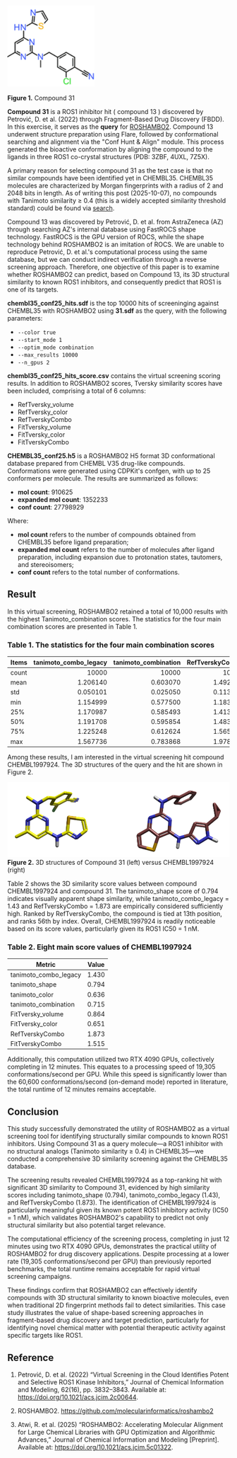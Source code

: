 ![ROS1 inhibitor compound 31](data/AZ-ROS1-inhibitor-31.png)

**Figure 1.** Compound 31

**Compound 31** is a ROS1 inhibitor hit ( compound 13 ) discovered by Petrović, D. et al. (2022) through Fragment-Based Drug Discovery (FBDD). In this exercise, it serves as the **query** for [ROSHAMBO2](https://github.com/molecularinformatics/roshambo2). Compound 13 underwent structure preparation using Flare, followed by conformational searching and alignment via the "Conf Hunt & Align" module. This process generated the bioactive conformation by aligning the compound to the ligands in three ROS1 co-crystal structures (PDB: 3ZBF, 4UXL, 7Z5X).

A primary reason for selecting compound 31 as the test case is that no similar compounds have been identified yet in CHEMBL35. CHEMBL35 molecules are characterized by Morgan fingerprints with a radius of 2 and 2048 bits in length. As of writing this post (2025-10-07), no compounds with Tanimoto similarity ≥ 0.4 (this is a widely accepted similarity threshold standard) could be found via [search](https://www.ebi.ac.uk/chembl/advanced_search/similarity/Cc1cc(Nc2nccs2)nc(N(C)Cc2ccc(C%23N)c(Cl)c2)n1/40).

Compound 13 was discovered by Petrović, D. et al. from AstraZeneca (AZ) through searching AZ's internal database using FastROCS shape technology. FastROCS is the GPU version of ROCS, while the shape technology behind ROSHAMBO2 is an imitation of ROCS. We are unable to reproduce Petrović, D. et al.'s computational process using the same database, but we can conduct indirect verification through a reverse screening approach. Therefore, one objective of this paper is to examine whether ROSHAMBO2 can predict, based on Compound 13, its 3D structural similarity to known ROS1 inhibitors, and consequently predict that ROS1 is one of its targets.

**chembl35_conf25_hits.sdf** is the top 10000 hits of screeninging against CHEMBL35 with ROSHAMBO2 using **31.sdf** as the query, with the following parameters:

- `--color true`
- `--start_mode 1`
- `--optim_mode combination`
- `--max_results 10000`
- `--n_gpus 2`

**chembl35_conf25_hits_score.csv** contains the virtual screening scoring results. In addition to ROSHAMBO2 scores, Tversky similarity scores have been included, comprising a total of 6 columns:

- RefTversky_volume
- RefTversky_color
- RefTverskyCombo
- FitTversky_volume
- FitTversky_color
- FitTverskyCombo

**CHEMBL35_conf25.h5** is a ROSHAMBO2 H5 format 3D conformational database prepared from CHEMBL V35 drug-like compounds. Conformations were generated using CDPKit's confgen, with up to 25 conformers per molecule. The results are summarized as follows:

- **mol count**: 910625
- **expanded mol count**: 1352233
- **conf count**: 27798929

Where:
- **mol count** refers to the number of compounds obtained from CHEMBL35 before ligand preparation;
- **expanded mol count** refers to the number of molecules after ligand preparation, including expansion due to protonation states, tautomers, and stereoisomers;
- **conf count** refers to the total number of conformations.

## Result

In this virtual screening, ROSHAMBO2 retained a total of 10,000 results with the highest Tanimoto_combination scores. The statistics for the four main combination scores are presented in Table 1.

### Table 1. The statistics for the four main combination scores

| Items | tanimoto_combo_legacy | tanimoto_combination | RefTverskyCombo | FitTverskyCombo |
| :---- | --------------------: | -------------------: | --------------: | --------------: |
| count | 10000 | 10000 | 10000 | 10000 |
| mean | 1.206140 | 0.603070 | 1.492139 | 1.522523 |
| std | 0.050101 | 0.025050 | 0.113713 | 0.125077 |
| min | 1.154999 | 0.577500 | 1.183000 | 1.218000 |
| 25% | 1.170987 | 0.585493 | 1.413000 | 1.434000 |
| 50% | 1.191708 | 0.595854 | 1.483000 | 1.513000 |
| 75% | 1.225248 | 0.612624 | 1.565000 | 1.599000 |
| max | 1.567736 | 0.783868 | 1.978000 | 2.106000 |

Among these results, I am interested in the virtual screening hit compound CHEMBL1997924. The 3D structures of the query and the hit are shown in Figure 2.

![Compound 31 and CHEMBL1997924](https://github.com/gkxiao/RoshamboLearningJourney/blob/main/data/compound-31-and-CHEMBL1997924.png)
**Figure 2.** 3D structures of Compound 31 (left) versus CHEMBL1997924 (right)


Table 2 shows the 3D similarity score values between compound CHEMBL1997924 and compound 31. The tanimoto_shape score of 0.794 indicates visually apparent shape similarity, while tanimoto_combo_legacy = 1.43 and RefTverskyCombo = 1.873 are empirically considered sufficiently high. Ranked by RefTverskyCombo, the compound is tied at 13th position, and ranks 56th by index. Overall, CHEMBL1997924 is readily noticeable based on its score values, particularly given its ROS1 IC50 = 1 nM.

### Table 2. Eight main score values of CHEMBL1997924

| Metric | Value |
|-----------------------|-----------|
| tanimoto_combo_legacy | 1.430 |
| tanimoto_shape | 0.794 |
| tanimoto_color | 0.636 |
| tanimoto_combination | 0.715 |
| FitTversky_volume | 0.864 |
| FitTversky_color | 0.651 |
| RefTverskyCombo | 1.873 |
| FitTverskyCombo | 1.515 |

Additionally, this computation utilized two RTX 4090 GPUs, collectively completing in 12 minutes. This equates to a processing speed of 19,305 conformations/second per GPU. While this speed is significantly lower than the 60,600 conformations/second (on-demand mode) reported in literature, the total runtime of 12 minutes remains acceptable.

## Conclusion
This study successfully demonstrated the utility of ROSHAMBO2 as a virtual screening tool for identifying structurally similar compounds to known ROS1 inhibitors. Using Compound 31 as a query molecule—a ROS1 inhibitor with no structural analogs (Tanimoto similarity ≥ 0.4) in CHEMBL35—we conducted a comprehensive 3D similarity screening against the CHEMBL35 database.

The screening results revealed CHEMBL1997924 as a top-ranking hit with significant 3D similarity to Compound 31, evidenced by high similarity scores including tanimoto_shape (0.794), tanimoto_combo_legacy (1.43), and RefTverskyCombo (1.873). The identification of CHEMBL1997924 is particularly meaningful given its known potent ROS1 inhibitory activity (IC50 = 1 nM), which validates ROSHAMBO2's capability to predict not only structural similarity but also potential target relevance.

The computational efficiency of the screening process, completing in just 12 minutes using two RTX 4090 GPUs, demonstrates the practical utility of ROSHAMBO2 for drug discovery applications. Despite processing at a lower rate (19,305 conformations/second per GPU) than previously reported benchmarks, the total runtime remains acceptable for rapid virtual screening campaigns.

These findings confirm that ROSHAMBO2 can effectively identify compounds with 3D structural similarity to known bioactive molecules, even when traditional 2D fingerprint methods fail to detect similarities. This case study illustrates the value of shape-based screening approaches in fragment-based drug discovery and target prediction, particularly for identifying novel chemical matter with potential therapeutic activity against specific targets like ROS1.

## Reference
1. Petrović, D. et al. (2022) “Virtual Screening in the Cloud Identifies Potent and Selective ROS1 Kinase Inhibitors,” Journal of Chemical Information and Modeling, 62(16), pp. 3832–3843. Available at: https://doi.org/10.1021/acs.jcim.2c00644.

2. ROSHAMBO2. https://github.com/molecularinformatics/roshambo2

3. Atwi, R. et al. (2025) “ROSHAMBO2: Accelerating Molecular Alignment for Large Chemical Libraries with GPU Optimization and Algorithmic Advances,” Journal of Chemical Information and Modeling [Preprint]. Available at: https://doi.org/10.1021/acs.jcim.5c01322.
